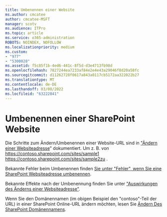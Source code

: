 ```yaml
---
title: Umbenennen einer Website
ms.author: cmcatee
author: cmcatee-MSFT
manager: scotv
ms.audience: ITPro
ms.topic: article
ms.service: o365-administration
ROBOTS: NOINDEX, NOFOLLOW
ms.localizationpriority: medium
ms.custom:
- "977"
- "5300028"
ms.assetid: f5c85f1b-4ed6-441c-8f5d-d3e4713fb98d
ms.openlocfilehash: 7827244ea7233af84e2e4e43a29046f8d20a58fc
ms.sourcegitcommit: d11262728f0617a843a0117cb5172aa322022b27
ms.translationtype: MT
ms.contentlocale: de-DE
ms.lasthandoff: 03/08/2022
ms.locfileid: "63222841"
---
```

# <a name="rename-a-sharepoint-site"></a>Umbenennen einer SharePoint Website

Die Schritte zum Ändern/Umbenennen einer Website-URL sind in ["Ändern einer Websiteadresse](https://docs.microsoft.com/sharepoint/change-site-address)" dokumentiert. Um z. B. von https://contoso.sharepoint.com/sites/sample1 https://contoso.sharepoint.com/sites/sample2zu .

Bekannte Fehler beim Umbenennen finden [Sie unter "Fehler", wenn Sie eine SharePoint Websiteadresse umbenennen](https://support.microsoft.com/office/errors-when-you-rename-a-sharepoint-site-address-165b7c11-1325-4813-b160-ecbe87bc1a86).

Bekannte Effekte nach der Umbenennung finden Sie unter ["Auswirkungen des Änderns einer Websiteadresse"](https://docs.microsoft.com/sharepoint/change-site-address#effects-of-changing-a-site-address).

Wenn Sie den Domänennamen (im obigen Beispiel den "contoso"-Teil der URL) in einer SharePoint Online-URL ändern möchten, lesen Sie [Ändern Des SharePoint Domänennamens](https://docs.microsoft.com/sharepoint/change-your-sharepoint-domain-name).
